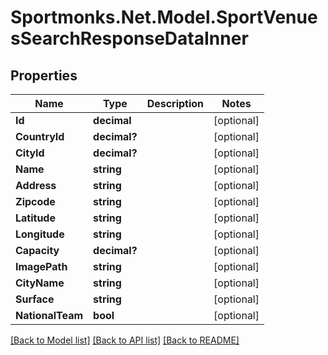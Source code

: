 # Sportmonks.Net.Model.SportVenuesSearchResponseDataInner

## Properties

Name | Type | Description | Notes
------------ | ------------- | ------------- | -------------
**Id** | **decimal** |  | [optional] 
**CountryId** | **decimal?** |  | [optional] 
**CityId** | **decimal?** |  | [optional] 
**Name** | **string** |  | [optional] 
**Address** | **string** |  | [optional] 
**Zipcode** | **string** |  | [optional] 
**Latitude** | **string** |  | [optional] 
**Longitude** | **string** |  | [optional] 
**Capacity** | **decimal?** |  | [optional] 
**ImagePath** | **string** |  | [optional] 
**CityName** | **string** |  | [optional] 
**Surface** | **string** |  | [optional] 
**NationalTeam** | **bool** |  | [optional] 

[[Back to Model list]](../README.md#documentation-for-models) [[Back to API list]](../README.md#documentation-for-api-endpoints) [[Back to README]](../README.md)

